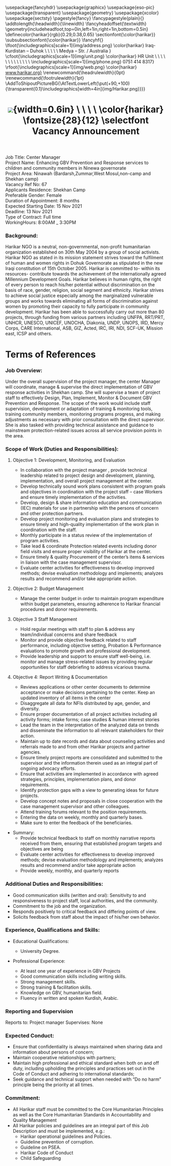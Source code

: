 ﻿---
title: |
  ![](img/Harikar.png){width=0.6in} \ \ \ \ 
  \color{harikar} \fontsize{28}{12} \selectfont Vacancy Announcement
header-includes: |
  \usepackage{fancyhdr}
  \usepackage{graphicx}
  \usepackage{eso-pic}
  \usepackage{transparent}
  \usepackage{geometry}
  \usepackage{xcolor}
  \usepackage{sectsty}
  \pagestyle{fancy}
  \fancypagestyle{plain}{}
  \addtolength{\headwidth}{\linewidth}
  \fancyheadoffset{\textwidth}
  \geometry{includeheadfoot,top=0in,left=1in,right=1in,bottom=0.5in}
  \definecolor{harikar}{rgb}{0.29,0.38,0.65}
  \sectionfont{\color{harikar}}
  \subsubsectionfont{\color{harikar}}
  \fancyhf{}
  \lfoot{\includegraphics[scale=1]{img/address.png} \color{harikar} Iraq-Kurdistan – Duhok \\ \ \ \ \ Medya – Str. / Australia   }
  \cfoot{\includegraphics[scale=1]{img/unit.png} \color{harikar} HR Unit \ \ \ \ \ \ \ \ \ \ \ \ \ \includegraphics[scale=1]{img/phone.png} 0751 414 8317}
  \rfoot{\includegraphics[scale=1]{img/web.png} \color{harikar} www.harikar.org}
  \renewcommand{\headrulewidth}{0pt}
  \renewcommand{\footrulewidth}{1pt}
  \AddToShipoutPictureBG{\AtTextLowerLeft{\put(+90,+100){\transparent{0.1}\includegraphics[width=4in]{img/Harikar.png}}}}
---

Job Title: Center Manager  
Project Name: Enhancing GBV Prevention and Response services to children and community members in Ninewa governorate  
Project Area: Ninawah (Bardarsh,Zummar,West Mosul,non-camp and Shekhan camp)  
Vacancy Ref No: 67  
Applicants Residence: Shekhan Camp  
Preferable Gender: Female  
Duration of Appointment: 8 months  
Expected Starting Date: 15 Nov 2021  
Deadline: 13 Nov 2021  
Type of Contract: Full time  
WorkingHours: 8:00AM \_ 3:30PM

### Background:

Harikar NGO is a neutral, non-governmental, non-profit humanitarian organization established on 30th May 2004 by a group of social activists. Harikar NGO as stated in its mission statement strives toward the fulfilment of human and women rights in Dohuk Governorate as stipulated in the new Iraqi constitution of 15th October 2005. Harikar is committed to- within its resources- contribute towards the achievement of the internationally agreed Millennium Development Goals. Harikar believes in human rights, the right of every person to reach his/her potential without discrimination on the basis of race, gender, religion, social segment and ethnicity. Harikar strives to achieve social justice especially among the marginalized vulnerable groups and works towards eliminating all forms of discrimination against women by promoting their capacity to fully participate in community development. Harikar has been able to successfully carry out more than 80 projects, through funding from various partners including UNFPA, RRT/PRT, UNHCR, UNESCO, UNICEF, UNOCHA, Diakonia, UNDP, UNOPS, IRD, Mercy Corps, CARE International, ASB, GIZ, Acted, IRC, IRI, NDI, SCF-UK, Mission east, ICSP and others.

# Terms of References

### Job Overview:

Under the overall supervision of the project manager, the center Manager will coordinate, manage & supervise the direct implementation of GBV response activities in Shekhan camp. She will supervise a team of project staff to effectively Design, Plan, Implement, Monitor & Document GBV Prevention and Response. The scope of the work would include staff supervision, development or adaptation of training & monitoring tools, training community members, monitoring programs progress, and making adjustments as necessary with prior consultation with the direct supervisor. She is also tasked with providing technical assistance and guidance to mainstream protection-related issues across all service provision points in the area.

### Scope of Work (Duties and Responsibilities):

1. Objective 1: Development, Monitoring, and Evaluation

   - In collaboration with the project manager , provide technical leadership related to project design and development, planning, implementation, and overall project management at the center.
   - Develop technically sound work plans consistent with program goals and objectives in coordination with the project staff – case Workers and ensure timely implementation of the activities.
   - Develop, design & share information education and communication (IEC) materials for use in partnership with the persons of concern and other protection partners.
   - Develop project monitoring and evaluation plans and strategies to ensure timely and high-quality implementation of the work plan in coordination with the staff.
   - Monthly participate in a status review of the implementation of program activities.
   - Take lead & coordinate Protection related events including donor field visits and ensure proper visibility of Harikar at the center.
   - Ensure timely & quality Procurement of the center’s items & services in liaison with the case management supervisor.
   - Evaluate center activities for effectiveness to develop improved methods; devise evaluation methodology and implements; analyzes results and recommend and/or take appropriate action.

2. Objective 2: Budget Management

   - Manage the center budget in order to maintain program expenditure within budget parameters, ensuring adherence to Harikar financial procedures and donor requirements.

3. Objective 3 Staff Management

   - Hold regular meetings with staff to plan & address any team/individual concerns and share feedback
   - Monitor and provide objective feedback related to staff performance, including objective setting, Probation & Performance evaluations to promote growth and professional development.
   - Provide leadership and support to ensure staff well-being, i.e. monitor and manage stress-related issues by providing regular opportunities for staff debriefing to address vicarious trauma.

4. Objective 4: Report Writing & Documentation

   - Reviews applications or other center documents to determine acceptance or make decisions pertaining to the center. Keep an updated inventory of all items in the center
   - Disaggregate all data for NFIs distributed by age, gender, and diversity.
   - Ensure proper documentation of all project activities including all activity forms; intake forms; case studies & human interest stories
   - Lead the team in the interpretation of the analyzed data on trends and disseminate the information to all relevant stakeholders for their action.
   - Maintain up to date records and data about counseling activities and referrals made to and from other Harikar projects and partner agencies.
   - Ensure timely project reports are consolidated and submitted to the supervisor and the information therein used as an integral part of ongoing advocacy efforts.
   - Ensure that activities are implemented in accordance with agreed strategies, principles, implementation plans, and donor requirements.
   - Identify protection gaps with a view to generating ideas for future projects.
   - Develop concept notes and proposals in close cooperation with the case management supervisor and other colleagues.
   - Attend training forums relevant to the position requirements.
   - Entering the data on weekly, monthly and quarterly bases.
   - Make sure to enter the feedback of the beneficiaries.

- Summary:
  - Provide technical feedback to staff on monthly narrative reports received from them, ensuring that established program targets and objectives are being
  - Evaluate center activities for effectiveness to develop improved methods; devise evaluation methodology and implements; analyzes results and recommend and/or take appropriate action
  - Provide weekly, monthly, and quarterly reports

### Additional Duties and Responsibilities:

- Good communication skills (written and oral): Sensitivity to and responsiveness to project staff, local authorities, and the community.
- Commitment to the job and the organization.
- Responds positively to critical feedback and differing points of view.
- Solicits feedback from staff about the impact of his/her own behavior.

### Experience, Qualifications and Skills:

- Educational Qualifications:

  - University Degree.

- Professional Experience:

  - At least one year of experience in GBV Projects
  - Good communication skills including writing skills.
  - Strong management skills.
  - Strong training & facilitation skills.
  - Knowledge on GBV, humanitarian field.
  - Fluency in written and spoken Kurdish, Arabic.

### Reporting and Supervision

Reports to: Project manager
Supervises: None

### Expected Conduct:

- Ensure that confidentiality is always maintained when sharing data and information about persons of concern;
- Maintain cooperative relationships with partners;
- Maintain high professional and ethical standard when both on and off duty, including upholding the principles and practices set out in the Code of Conduct and adhering to international standards;
- Seek guidance and technical support when needed with “Do no harm” principle being the priority at all times.

### Commitment:

- All Harikar staff must be committed to the Core Humanitarian Principles as well as the Core Humanitarian Standards in Accountability and Quality Management
- All Harikar policies and guidelines are an integral part of this Job Description and must be implemented, e.g.:
  - Harikar operational guidelines and Policies.
  - Guideline prevention of corruption.
  - Guideline on PSEA.
  - Harikar Code of Conduct
  - Child Safeguarding

